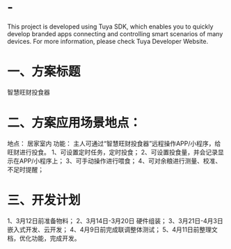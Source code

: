 # -
This project is developed using Tuya SDK, which enables you to quickly develop branded apps connecting and controlling smart scenarios of many devices.         For more information, please check Tuya Developer Website.

# 一、方案标题
   智慧旺财投食器

# 二、方案应用场景地点：
  地点：
    居家室内
  功能：
    主人可通过“智慧旺财投食器”远程操作APP/小程序，给旺财进行投食。
    1、可设置定时任务，定时投食；
    2、可设置投食量，并会记录显示在APP/小程序上；
    3、可手动操作进行喂食；
    4、可对余粮进行测量、校准、不足时提醒；

# 三、开发计划
  1、3月12日前准备物料；
  2、3月14日-3月20日 硬件组装；
  3、3月21日-4月3日 嵌入式开发、云开发；
  4、4月9日前完成联调整体测试；
  5、4月11日前整理文档，优化功能，完成开发。
